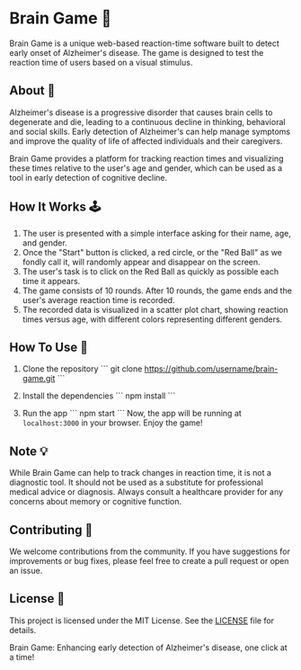 # Brain Game 🧠

Brain Game is a unique web-based reaction-time software built to detect early onset of Alzheimer's disease. The game is designed to test the reaction time of users based on a visual stimulus. 

## About 📖

Alzheimer's disease is a progressive disorder that causes brain cells to degenerate and die, leading to a continuous decline in thinking, behavioral and social skills. Early detection of Alzheimer's can help manage symptoms and improve the quality of life of affected individuals and their caregivers. 

Brain Game provides a platform for tracking reaction times and visualizing these times relative to the user's age and gender, which can be used as a tool in early detection of cognitive decline.

## How It Works 🕹️

1. The user is presented with a simple interface asking for their name, age, and gender.
2. Once the "Start" button is clicked, a red circle, or the "Red Ball" as we fondly call it, will randomly appear and disappear on the screen.
3. The user's task is to click on the Red Ball as quickly as possible each time it appears. 
4. The game consists of 10 rounds. After 10 rounds, the game ends and the user's average reaction time is recorded.
5. The recorded data is visualized in a scatter plot chart, showing reaction times versus age, with different colors representing different genders. 

## How To Use 🚀

1. Clone the repository
\```
git clone https://github.com/username/brain-game.git
\```

2. Install the dependencies
\```
npm install
\```

3. Run the app
\```
npm start
\```
Now, the app will be running at `localhost:3000` in your browser. Enjoy the game!

## Note 💡

While Brain Game can help to track changes in reaction time, it is not a diagnostic tool. It should not be used as a substitute for professional medical advice or diagnosis. Always consult a healthcare provider for any concerns about memory or cognitive function.

## Contributing 👥

We welcome contributions from the community. If you have suggestions for improvements or bug fixes, please feel free to create a pull request or open an issue.

## License 📄

This project is licensed under the MIT License. See the [LICENSE](LICENSE) file for details.

Brain Game: Enhancing early detection of Alzheimer's disease, one click at a time!
